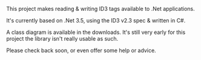 This project makes reading & writing ID3 tags available to .Net applications.

It's currently based on .Net 3.5, using the ID3 v2.3 spec & written in C#.

A class diagram is available in the downloads. It's still very early for this project the library isn't really usable as such.

Please check back soon, or even offer some help or advice.